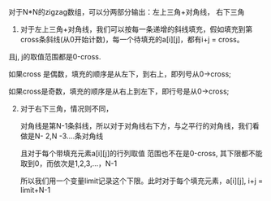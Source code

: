 对于N*N的zigzag数组，可以分两部分输出：左上三角+对角线，  右下三角

1. 对于左上三角+对角线，我们可以按每一条递增的斜线填充，假如填充到第cross条斜线(从0开始计数)，每一个待填充的a[i][j]，都有i+j = cross。

且j, j的取值范围都是0-cross.

如果cross 是偶数，填充的顺序是从左下，到右上，即列号从0->cross;

如果cross是奇数，填充的顺序是从右上到左下，即行号是从0->cross;


2. 对于右下三角，情况则不同，

    对角线是第N-1条斜线，所以对于对角线右下方，与之平行的对角线，我们看做是N- 2,N -3....条对角线

   且对于每个带填充元素a[i][j]的行列取值 范围也不在是0-cross, 其下限都不能取到0，而依次是1,2,3,...，N-1

   所以我们用一个变量limit记录这个下限。此时对于每个填充元素，a[i][j], i+j = limit+N-1
